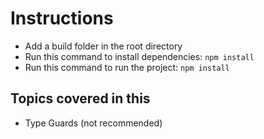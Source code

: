 # Instructions

- Add a build folder in the root directory
- Run this command to install dependencies: `npm install`
- Run this command to run the project: `npm install`

## Topics covered in this

- Type Guards (not recommended)
